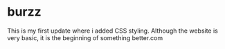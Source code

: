 # burzz


This is my first update where i added CSS styling. Although the website is very basic, it is the beginning of something better.com
